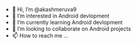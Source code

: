 - 👋 Hi, I’m @akashmeruva9
- 👀 I’m interested in Android devlopment
- 🌱 I’m currently learning Android devlopment 
- 💞️ I’m looking to collaborate on Android projects 
- 📫 How to reach me ...

<!---
akashmeruva9/akashmeruva9 is a ✨ special ✨ repository because its `README.md` (this file) appears on your GitHub profile.
You can click the Preview link to take a look at your changes.
--->
